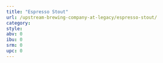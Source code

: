```yaml
---
title: "Espresso Stout"
url: /upstream-brewing-company-at-legacy/espresso-stout/
category: 
style: 
abv: 0
ibu: 0
srm: 0
upc: 0
---
```


